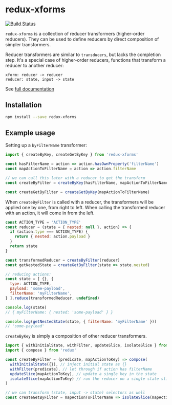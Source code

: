 # redux-xforms

[![Build Status](https://travis-ci.org/mhelmer/redux-xforms.svg?branch=master)](https://travis-ci.org/mhelmer/redux-xforms)

`redux-xforms` is a collection of reducer transformers (higher-order reducers). They can be used to define reducers by direct composition of simpler transformers.

Reducer transformers are similar to `transducers`, but lacks the completion step. It's a special case of higher-order reducers, functions that transform a reducer to another reducer:

```
xform: reducer -> reducer
reducer: state, input -> state
```

See [full documentation](/docs/README.md)

## Installation

```bash
npm install --save redux-xforms
```

## Example usage

Setting up a `byFilterName` transformer:

```js
import { createByKey, createGetByKey } from 'redux-xforms'

const hasFilterName = action => action.hasOwnProperty('filterName')
const mapActionToFilterName = action => action.filterName

// we can call this later with a reducer to get the transform
const createByFilter = createByKey(hasFilterName, mapActionToFilterName)

const createGetByFilter = createGetByKey(mapActionToFilterName)
```

When `createByFilter` is called with a reducer, the transformers will be applied one by one, from right to left.
When calling the transformed reducer with an action, it will come in from the left.

```js
const ACTION_TYPE = 'ACTION_TYPE'
const reducer = (state = { nested: null }, action) => {
  if (action.type === ACTION_TYPE) {
    return { nested: action.payload }
  }
  return state
}

const transformedReducer = createByFilter(reducer)
const getNestedState = createGetByFilter(state => state.nested)

// reducing actions:
const state = [ {}, {
  type: ACTION_TYPE,
  payload: 'some-payload',
  filterName: 'myFilterName',
} ].reduce(transformedReducer, undefined)

console.log(state)
// { myFilterName: { nested: 'some-payload' } }

console.log(getNestedState(state, { filterName: 'myFilterName' }))
// 'some-payload'
```

`createByKey` is simply a composition of other reducer transformers.

```js
import { withInitialState, withFilter, updateSlice, isolateSlice } from 'redux-xforms'
import { compose } from 'redux'

const createByFilter = (predicate, mapActionToKey) => compose(
  withInitialState({}), // inject initial state as {}
  withFilter(predicate), // let through if action has filterName
  updateSlice(mapActionToKey), // update a single key in the state
  isolateSlice(mapActionToKey) // run the reducer on a single state slice
)

// we can transform (state, input -> state) selectors as well
const createGetByFilter = mapActionToFilterName => isolateSlice(mapActionToFilterName)
```
